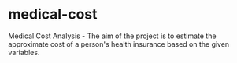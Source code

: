 # medical-cost
Medical Cost Analysis - The aim of the project is to estimate the approximate cost of a person's health insurance based on the given variables.

